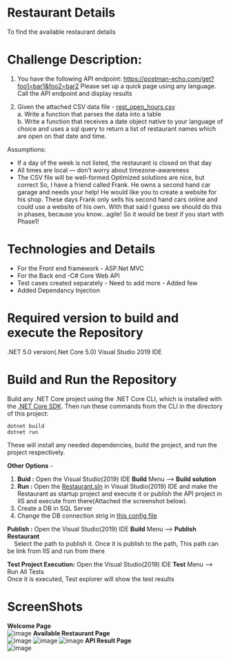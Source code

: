 # Restaurant Details
To find the available restaurant details


# Challenge Description:

1. You have the following API endpoint:
https://postman-echo.com/get?foo1=bar1&foo2=bar2
Please set up a quick page using any language. Call the API endpoint
and display results

2. Given the attached CSV data file - [rest_open_hours.csv](https://github.com/Lawrencesoft/RestaurantDetails/blob/main/rest_open_hours.csv) </br>
a. Write a function that parses the data into a table</br>
b. Write a function that receives a date object native to your
language of choice and uses a sql query to return a list of
restaurant names which are open on that date and time.

Assumptions:
* If a day of the week is not listed, the restaurant is closed on
that day
* All times are local — don’t worry about timezone-awareness
* The CSV file will be well-formed
Optimized solutions are nice, but correct
So, I have a friend called Frank. He owns a second hand car garage and needs your help!
He would like you to create a website for his shop. These days Frank only sells his second hand cars online and could use a website of his own. With that said I guess we should do this in phases, because you know...agile! So it would be best if you start with Phase1!

# Technologies and Details
- For the Front end framework - ASP.Net MVC
- For the Back end -C# Core Web API
- Test cases created separately - Need to add more - Added few
- Added Dependancy Injection

# Required version to build and execute the Repository
.NET 5.0 version(.Net Core 5.0) Visual Studio 2019 IDE
<br>

# Build and Run the Repository
Build any .NET Core project using the .NET Core CLI, which is installed with the [.NET Core SDK](https://dotnet.microsoft.com/download). Then run these commands from the CLI in the directory of this project:<br />

``dotnet build``<br />
``dotnet run``<br />

These will install any needed dependencies, build the project, and run the project respectively.  

**Other Options** - 
1) **Buid :** Open the Visual Studio(2019) IDE **Build**  Menu --> **Build solution**
2) **Run :** Open the [Restaurant.sln](https://github.com/Lawrencesoft/RestaurantDetails/blob/main/Restaurant.sln) in Visual Studio(2019) IDE and make the Restaurant as startup project and execute it or publish the API project in IIS and execute from there(Attached the screenshot below). 
3) Create a DB in SQL Server </br>
4) Change the DB connection strig in [this config file](https://github.com/Lawrencesoft/RestaurantDetails/blob/main/Restaurant/appsettings.json)

**Publish :** Open the Visual Studio(2019) IDE 
**Build**  Menu --> **Publish Restaurant** <br />
&nbsp;&nbsp;&nbsp;&nbsp;Select the path to publish it. Once it is publish to the path, This path can be link from IIS and run from there <br />

**Test Project Execution:** Open the Visual Studio(2019) IDE **Test**  Menu --> Run All Tests<br />
    Once it is executed, Test explorer will show the test results

# ScreenShots
****Welcome Page**** <br>
![image](https://user-images.githubusercontent.com/63959021/162424721-7308e58e-394a-42ac-af70-efbb028b4766.png)
****Available Restaurant Page**** <br>
![image](https://user-images.githubusercontent.com/63959021/162424858-b9cee669-cf75-4dcf-a8be-919cab898da6.png)
![image](https://user-images.githubusercontent.com/63959021/162424944-9787436c-56db-46c6-a76a-b826663dc5fc.png)
![image](https://user-images.githubusercontent.com/63959021/162425037-5a1dc0a2-3752-439b-8055-4e4004774a4b.png)
****API Result Page**** <br>
![image](https://user-images.githubusercontent.com/63959021/162425116-ee859cfb-a5d2-42db-94c1-d80d10438ea3.png)




